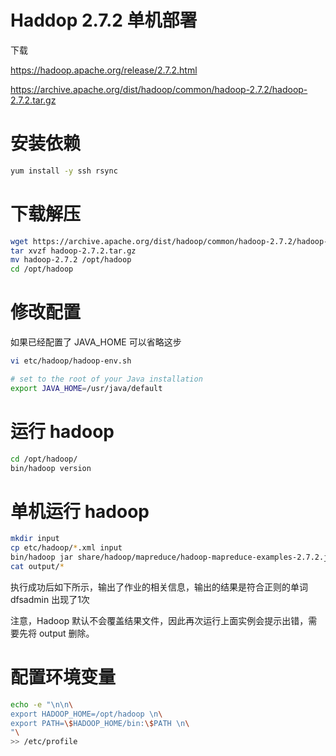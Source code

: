 # Haddop 2.7.2 单机部署

下载

https://hadoop.apache.org/release/2.7.2.html

https://archive.apache.org/dist/hadoop/common/hadoop-2.7.2/hadoop-2.7.2.tar.gz

# 安装依赖

```bash
yum install -y ssh rsync
```

# 下载解压

```bash
wget https://archive.apache.org/dist/hadoop/common/hadoop-2.7.2/hadoop-2.7.2.tar.gz
tar xvzf hadoop-2.7.2.tar.gz
mv hadoop-2.7.2 /opt/hadoop
cd /opt/hadoop
```

# 修改配置

如果已经配置了 JAVA_HOME 可以省略这步

```bash
vi etc/hadoop/hadoop-env.sh

# set to the root of your Java installation
export JAVA_HOME=/usr/java/default
```

# 运行 hadoop

```bash
cd /opt/hadoop/
bin/hadoop version
```

# 单机运行 hadoop

```bash
mkdir input
cp etc/hadoop/*.xml input
bin/hadoop jar share/hadoop/mapreduce/hadoop-mapreduce-examples-2.7.2.jar grep input output 'dfs[a-z.]+'
cat output/*
```

执行成功后如下所示，输出了作业的相关信息，输出的结果是符合正则的单词 dfsadmin 出现了1次

注意，Hadoop 默认不会覆盖结果文件，因此再次运行上面实例会提示出错，需要先将 output 删除。

# 配置环境变量

```bash
echo -e "\n\n\
export HADOOP_HOME=/opt/hadoop \n\
export PATH=\$HADOOP_HOME/bin:\$PATH \n\
"\
>> /etc/profile
```